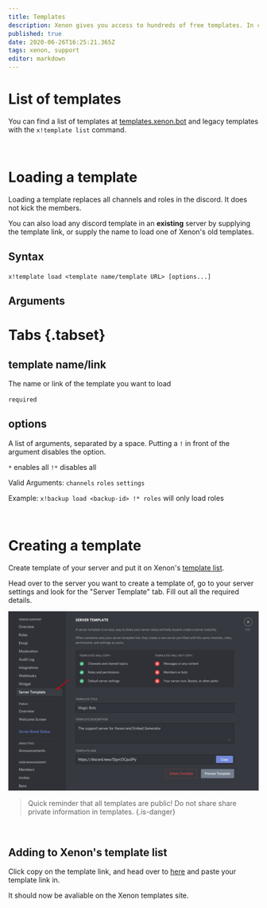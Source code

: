 ```yaml
---
title: Templates
description: Xenon gives you access to hundreds of free templates. In contrast to backups, templates are public and can be used by everyone.
published: true
date: 2020-06-26T16:25:21.365Z
tags: xenon, support
editor: markdown
---
```


# List of templates
You can find a list of templates at [templates.xenon.bot](https://templates.xenon.bot) and legacy templates with the `x!template list` command.

<br />

# Loading a template

Loading a template replaces all channels and roles in the discord. It does not kick the members.

You can also load any discord template in an **existing** server by supplying the template link, or supply the name to load one of Xenon's old templates.

## Syntax

`x!template load <template name/template URL> [options...]`

## Arguments

# Tabs {.tabset}
## template name/link

The name or link of the template you want to load

`required`

## options

A list of arguments, separated by a space. Putting a `!` in front of the argument disables the option.

`*` enables all
`!*` disables all

Valid Arguments: `channels` `roles` `settings`

Example: `x!backup load <backup-id> !* roles` will only load roles

<br />

# Creating a template

Create template of your server and put it on Xenon's [template list](https://templates.xenon.bot).

Head over to the server you want to create a template of, go to your server settings and look for the "Server Template" tab. Fill out all the required details. 

![createtemplate.png](/createtemplate.png)

> Quick reminder that all templates are public! Do not share share private information in templates.
{.is-danger}

<br />


## Adding to Xenon's template list

Click copy on the template link, and head over to [here](https://templates.xenon.bot/templates/add) and paste your template link in.

It should now be avaliable on the Xenon templates site.



